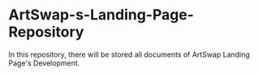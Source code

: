 # ArtSwap-s-Landing-Page-Repository
In this repository, there will be stored all documents of ArtSwap Landing Page's Development.
